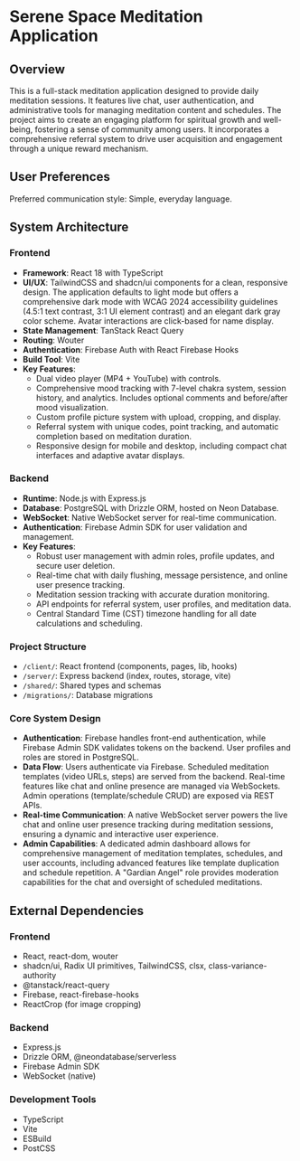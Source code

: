 # Serene Space Meditation Application

## Overview
This is a full-stack meditation application designed to provide daily meditation sessions. It features live chat, user authentication, and administrative tools for managing meditation content and schedules. The project aims to create an engaging platform for spiritual growth and well-being, fostering a sense of community among users. It incorporates a comprehensive referral system to drive user acquisition and engagement through a unique reward mechanism.

## User Preferences
Preferred communication style: Simple, everyday language.

## System Architecture

### Frontend
- **Framework**: React 18 with TypeScript
- **UI/UX**: TailwindCSS and shadcn/ui components for a clean, responsive design. The application defaults to light mode but offers a comprehensive dark mode with WCAG 2024 accessibility guidelines (4.5:1 text contrast, 3:1 UI element contrast) and an elegant dark gray color scheme. Avatar interactions are click-based for name display.
- **State Management**: TanStack React Query
- **Routing**: Wouter
- **Authentication**: Firebase Auth with React Firebase Hooks
- **Build Tool**: Vite
- **Key Features**:
    - Dual video player (MP4 + YouTube) with controls.
    - Comprehensive mood tracking with 7-level chakra system, session history, and analytics. Includes optional comments and before/after mood visualization.
    - Custom profile picture system with upload, cropping, and display.
    - Referral system with unique codes, point tracking, and automatic completion based on meditation duration.
    - Responsive design for mobile and desktop, including compact chat interfaces and adaptive avatar displays.

### Backend
- **Runtime**: Node.js with Express.js
- **Database**: PostgreSQL with Drizzle ORM, hosted on Neon Database.
- **WebSocket**: Native WebSocket server for real-time communication.
- **Authentication**: Firebase Admin SDK for user validation and management.
- **Key Features**:
    - Robust user management with admin roles, profile updates, and secure user deletion.
    - Real-time chat with daily flushing, message persistence, and online user presence tracking.
    - Meditation session tracking with accurate duration monitoring.
    - API endpoints for referral system, user profiles, and meditation data.
    - Central Standard Time (CST) timezone handling for all date calculations and scheduling.

### Project Structure
- `/client/`: React frontend (components, pages, lib, hooks)
- `/server/`: Express backend (index, routes, storage, vite)
- `/shared/`: Shared types and schemas
- `/migrations/`: Database migrations

### Core System Design
- **Authentication**: Firebase handles front-end authentication, while Firebase Admin SDK validates tokens on the backend. User profiles and roles are stored in PostgreSQL.
- **Data Flow**: Users authenticate via Firebase. Scheduled meditation templates (video URLs, steps) are served from the backend. Real-time features like chat and online presence are managed via WebSockets. Admin operations (template/schedule CRUD) are exposed via REST APIs.
- **Real-time Communication**: A native WebSocket server powers the live chat and online user presence tracking during meditation sessions, ensuring a dynamic and interactive user experience.
- **Admin Capabilities**: A dedicated admin dashboard allows for comprehensive management of meditation templates, schedules, and user accounts, including advanced features like template duplication and schedule repetition. A "Gardian Angel" role provides moderation capabilities for the chat and oversight of scheduled meditations.

## External Dependencies

### Frontend
- React, react-dom, wouter
- shadcn/ui, Radix UI primitives, TailwindCSS, clsx, class-variance-authority
- @tanstack/react-query
- Firebase, react-firebase-hooks
- ReactCrop (for image cropping)

### Backend
- Express.js
- Drizzle ORM, @neondatabase/serverless
- Firebase Admin SDK
- WebSocket (native)

### Development Tools
- TypeScript
- Vite
- ESBuild
- PostCSS